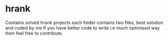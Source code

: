hrank
=====

Contains solved hrank projects each folder contains two files, best solution and coded by me
If you have better code to write i.e much optimised way then feel free to contribute.
